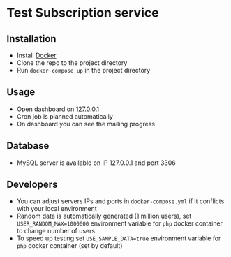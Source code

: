 # Test Subscription service

Installation
---------------

- Install [Docker](https://www.docker.com/)
- Clone the repo to the project directory
- Run `docker-compose up` in the project directory

Usage
-----

- Open dashboard on [127.0.0.1](http://127.0.0.1/)
- Cron job is planned automatically
- On dashboard you can see the mailing progress

Database
----------

- MySQL server is available on IP 127.0.0.1 and port 3306

Developers
----------

- You can adjust servers IPs and ports in `docker-compose.yml` if it conflicts with your local environment
- Random data is automatically generated (1 million users), set `USER_RANDOM_MAX=1000000` environment variable for `php` docker container to change number of users
- To speed up testing set `USE_SAMPLE_DATA=true` environment variable for `php` docker container (set by default)
